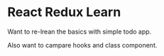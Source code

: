 # React Redux Learn

Want to re-lrean the basics with simple todo app.

Also want to campare hooks and class component.
